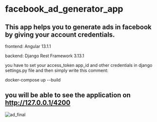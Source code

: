 # facebook_ad_generator_app
This app helps you to generate ads in facebook by giving your account credentials.
-------------------
frontend: Angular 13.1.1

backend: Django Rest Framework 3.13.1

you have to set your access_token app_id and other credentials in django settings.py file and then simply write this comment:

docker-compose up --build

you will be able to see the application on http://127.0.0.1/4200
----------------------------------
![ad_final](https://user-images.githubusercontent.com/58864216/152434254-f93138b8-9828-49cb-a329-efaf1e8a6731.png)

